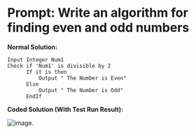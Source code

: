 # Prompt: Write an algorithm for finding even and odd numbers

**Normal Solution:**
```
Input Integer Num1
Check if 'Num1' is divisible by 2
      If it is then 
          Output " The Number is Even"
      Else
          Output " The Number is Odd"
      EndIf
  ```  
**Coded Solution (With Test Run Result):**

![image](https://github.com/user-attachments/assets/ed4136fa-83ee-4f34-9f99-d4acca83322d).
